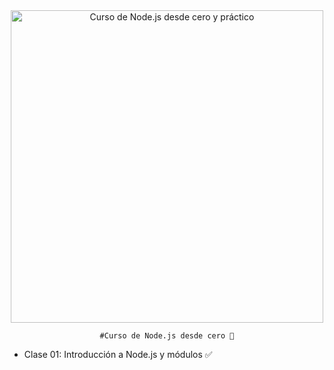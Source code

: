 
<div align="center">
	<img alt="Curso de Node.js desde cero y práctico" src="https://github-production-user-asset-6210df.s3.amazonaws.com/1561955/254806429-8ff74316-d49e-4358-8b1e-07d7b5a64ed4.jpeg" width="500">


	#Curso de Node.js desde cero 💞
</div>

- Clase 01: Introducción a Node.js y módulos ✅


